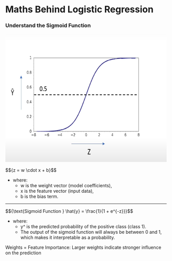 # Maths Behind Logistic Regression

### Understand the Sigmoid Function

<img src="../../../../assets/sigmoid-function.png" width="600x" height="400px" />

$$\{z = w \cdot x + b}\$$

- where:
  - w is the weight vector (model coefficients),
  - x is the feature vector (input data),
  - b is the bias term.

<hr>

$$\{\text{Sigmoid Function } \hat{y} = \frac{1}{1 + e^{-z}}}\$$

- where:
  - y^ is the predicted probability of the positive class (class 1).
  - The output of the sigmoid function will always be between 0 and 1, which makes it interpretable as a probability.

Weights = Feature Importance: Larger weights indicate stronger influence on the prediction
